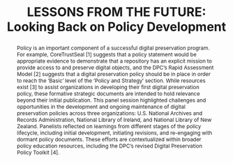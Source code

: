 ---
abstract: 'Policy is an important component of a successful digital preservation program.
  For example, CoreTrustSeal [1] suggests that a policy statement would be appropriate
  evidence to demonstrate that a repository has an explicit mission to provide access
  to and preserve digital objects, and the DPC’s Rapid Assessment Model [2] suggests
  that a digital preservation policy should be in place in order to reach the ‘Basic’
  level of the ‘Policy and Strategy’ section. While resources exist [3] to assist
  organizations in developing their first digital preservation policy, these formative
  strategic documents are intended to hold relevance beyond their initial publication.
  This panel session highlighted challenges and opportunities in the development and
  ongoing maintenance of digital preservation policies across three organizations:
  U.S. National Archives and Records Administration, National Library of Ireland,
  and National Library of New Zealand. Panelists reflected on learnings from different
  stages of the policy lifecycle, including initial development, initiating revisions,
  and re-engaging with dormant policy documents. These efforts are contextualized
  within broader policy education resources, including the DPC’s revised Digital Preservation
  Policy Toolkit [4].'
creators:
- England, Elizabeth
- Gengenbach, Martin
- McMeekin, Sharon
- Mitcham, Jenny
- O’Leary, Kieran
date: null
document_url: https://www.ideals.illinois.edu/items/128281/bitstreams/428927/data.pdf
grand_parent: iPRES
institutions: []
keywords:
- policy
- outreach
- documentation
- advocacy
landing_page_url: https://hdl.handle.net/2142/121077
language: eng
layout: publication
license: CC-BY 4.0 International
notes_url: null
parent: iPRES 2023
presentation_url: null
size: null
source_name: iPRES
title: 'LESSONS FROM THE FUTURE: Looking Back on Policy Development'
type: unknown
year: 2023
---